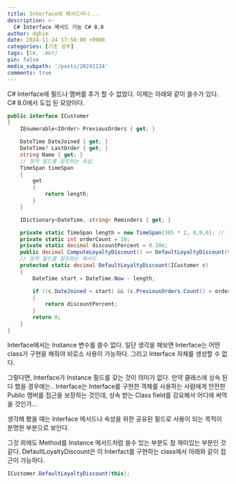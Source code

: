 ```yaml
---
title: Interface에 메서드라니...
description: >-
  C# Interface 메서드 기능 C# 8.0
author: dgkim
date: 2024-11-24 17:58:00 +0900
categories: [기초 공부]
tags: [C#, .Net]
pin: false
media_subpath: '/posts/20241124'
comments: true
---
```

C# Interface에 필드나 멤버를 추가 할 수 없었다.
이제는 아래와 같이 쓸수가 있다. C# 8.0에서 도입 된 모양이다.

``` C#
public interface ICustomer
{
    IEnumerable<IOrder> PreviousOrders { get; }

    DateTime DateJoined { get; }
    DateTime? LastOrder { get; }
    string Name { get; }
    // 정적 필드를 참조하는 속성.
    TimeSpan timeSpan
    { 
        get
        {
            return length;
        } 
    }

    IDictionary<DateTime, string> Reminders { get; }

    private static TimeSpan length = new TimeSpan(365 * 2, 0,0,0); // two years
    private static int orderCount = 10;
    private static decimal discountPercent = 0.10m;
    public decimal ComputeLoyaltyDiscount() => DefaultLoyaltyDiscount(this);
    // 정적 필드를 참조하는 메서드
    protected static decimal DefaultLoyaltyDiscount(ICustomer c)
    {
        DateTime start = DateTime.Now - length;

        if ((c.DateJoined < start) && (c.PreviousOrders.Count() > orderCount))
        {
            return discountPercent;
        }
        return 0;
    }
}
```

Interface에서는 Instance 변수를 쓸수 없다. 일단 생각을 해보면 Interface는 어떤 class가 구현을 해줘야 비로소 사용이 가능하다. 그리고 Interface 자체를 생성할 수 없다.

그렇다면, Interface가 Instance 필드를 갖는 것이 의미가 없다. 만약 클래스에 상속 된다 했을 경우에는.. Interface는 Interface를 구현한 객체를 사용하는 사람에게 안전한 Public 멤버를 접근을 보장하는 것인데, 상속 받는 Class field를 강요해서 어디에 써먹을 것인가...

생각해 봤을 때는 Interface 메서드나 속성을 위한 공유된 필드로 사용이 되는 목적이 분명한 부분으로 보인다.

그것 외에도 Method를 Instance 메서드처럼 쓸수 있는 부분도 참 재미있는 부분인 것 같다. DefaultLoyaltyDiscount은 이 Interfact를 구현하는 class에서 아래와 같이 접근이 가능하다.

```C#
ICustomer.DefaultLoyaltyDiscount(this);
```